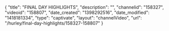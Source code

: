 {
    "title": "FINAL DAY HIGHLIGHTS",
    "description": "",
    "channelid": "158327",
    "videoid": "158807",
    "date_created": "1398292516",
    "date_modified": "1418181334",
    "type": "captivate",
    "layout": "channelVideo",
    "url": "\/hurley\/final-day-highlights\/158327-158807"
}